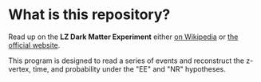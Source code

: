 **What is this repository?**
======

Read up on the **LZ Dark Matter Experiment** either [on Wikipedia](https://en.wikipedia.org/wiki/LZ_experiment) or [the official website](http://lz.lbl.gov/).

This program is designed to read a series of events and reconstruct the z-vertex, time, and probability under the "EE" and "NR" hypotheses.
